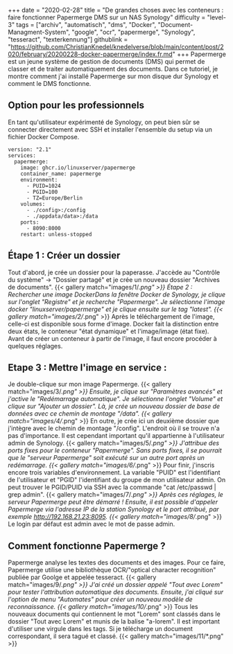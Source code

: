 +++
date = "2020-02-28"
title = "De grandes choses avec les conteneurs : faire fonctionner Papermerge DMS sur un NAS Synology"
difficulty = "level-3"
tags = ["archiv", "automatisch", "dms", "Docker", "Document-Managment-System", "google", "ocr", "papermerge", "Synology", "tesseract", "texterkennung"]
githublink = "https://github.com/ChristianKnedel/knedelverse/blob/main/content/post/2020/february/20200228-docker-papermerge/index.fr.md"
+++
Papermerge est un jeune système de gestion de documents (DMS) qui permet de classer et de traiter automatiquement des documents. Dans ce tutoriel, je montre comment j'ai installé Papermerge sur mon disque dur Synology et comment le DMS fonctionne.
## Option pour les professionnels
En tant qu'utilisateur expérimenté de Synology, on peut bien sûr se connecter directement avec SSH et installer l'ensemble du setup via un fichier Docker Compose.
```
version: "2.1"
services:
  papermerge:
    image: ghcr.io/linuxserver/papermerge
    container_name: papermerge
    environment:
      - PUID=1024
      - PGID=100
      - TZ=Europe/Berlin
    volumes:
      - ./config>:/config
      - ./appdata/data>:/data
    ports:
      - 8090:8000
    restart: unless-stopped

```

## Étape 1 : Créer un dossier
Tout d'abord, je crée un dossier pour la paperasse. J'accède au "Contrôle du système" -> "Dossier partagé" et je crée un nouveau dossier "Archives de documents".
{{< gallery match="images/1/*.png" >}}
Étape 2 : Rechercher une image DockerDans la fenêtre Docker de Synology, je clique sur l'onglet "Registre" et je recherche "Papermerge". Je sélectionne l'image docker "linuxserver/papermerge" et je clique ensuite sur le tag "latest".
{{< gallery match="images/2/*.png" >}}
Après le téléchargement de l'image, celle-ci est disponible sous forme d'image. Docker fait la distinction entre deux états, le conteneur "état dynamique" et l'image/image (état fixe). Avant de créer un conteneur à partir de l'image, il faut encore procéder à quelques réglages.
## Etape 3 : Mettre l'image en service :
Je double-clique sur mon image Papermerge.
{{< gallery match="images/3/*.png" >}}
Ensuite, je clique sur "Paramètres avancés" et j'active le "Redémarrage automatique". Je sélectionne l'onglet "Volume" et clique sur "Ajouter un dossier". Là, je crée un nouveau dossier de base de données avec ce chemin de montage "/data".
{{< gallery match="images/4/*.png" >}}
En outre, je crée ici un deuxième dossier que j'intègre avec le chemin de montage "/config". L'endroit où il se trouve n'a pas d'importance. Il est cependant important qu'il appartienne à l'utilisateur admin de Synology.
{{< gallery match="images/5/*.png" >}}
J'attribue des ports fixes pour le conteneur "Papermerge". Sans ports fixes, il se pourrait que le "serveur Papermerge" soit exécuté sur un autre port après un redémarrage.
{{< gallery match="images/6/*.png" >}}
Pour finir, j'inscris encore trois variables d'environnement. La variable "PUID" est l'identifiant de l'utilisateur et "PGID" l'identifiant du groupe de mon utilisateur admin. On peut trouver le PGID/PUID via SSH avec la commande "cat /etc/passwd | grep admin".
{{< gallery match="images/7/*.png" >}}
Après ces réglages, le serveur Papermerge peut être démarré ! Ensuite, il est possible d'appeler Papermerge via l'adresse IP de la station Synology et le port attribué, par exemple http://192.168.21.23:8095.
{{< gallery match="images/8/*.png" >}}
Le login par défaut est admin avec le mot de passe admin.
## Comment fonctionne Papermerge ?
Papermerge analyse les textes des documents et des images. Pour ce faire, Papermerge utilise une bibliothèque OCR/"optical character recognition" publiée par Goolge et appelée tesseract.
{{< gallery match="images/9/*.png" >}}
J'ai créé un dossier appelé "Tout avec Lorem" pour tester l'attribution automatique des documents. Ensuite, j'ai cliqué sur l'option de menu "Automates" pour créer un nouveau modèle de reconnaissance.
{{< gallery match="images/10/*.png" >}}
Tous les nouveaux documents qui contiennent le mot "Lorem" sont classés dans le dossier "Tout avec Lorem" et munis de la balise "a-lorem". Il est important d'utiliser une virgule dans les tags. Si je télécharge un document correspondant, il sera tagué et classé.
{{< gallery match="images/11/*.png" >}}